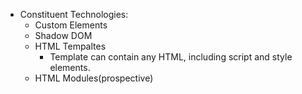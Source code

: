 -   Constituent Technologies:
    -   Custom Elements
    -   Shadow DOM
    -   HTML Tempaltes
        -   Template can contain any HTML, including script and style elements.
    -   HTML Modules(prospective)
